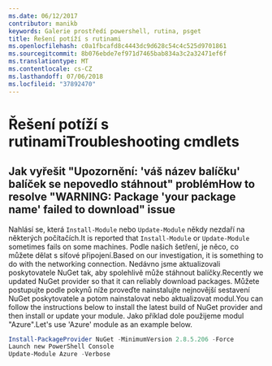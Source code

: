 ```yaml
---
ms.date: 06/12/2017
contributor: manikb
keywords: Galerie prostředí powershell, rutina, psget
title: Řešení potíží s rutinami
ms.openlocfilehash: c0a1fbcafd8c4443dc9d628c54c4c525d9701861
ms.sourcegitcommit: 8b076ebde7ef971d7465bab834a3c2a32471ef6f
ms.translationtype: MT
ms.contentlocale: cs-CZ
ms.lasthandoff: 07/06/2018
ms.locfileid: "37892470"
---
```

# <a name="troubleshooting-cmdlets"></a><span data-ttu-id="21322-103">Řešení potíží s rutinami</span><span class="sxs-lookup"><span data-stu-id="21322-103">Troubleshooting cmdlets</span></span>

## <a name="how-to-resolve-warning-package-your-package-name-failed-to-download-issue"></a><span data-ttu-id="21322-104">Jak vyřešit "Upozornění: 'váš název balíčku' balíček se nepovedlo stáhnout" problém</span><span class="sxs-lookup"><span data-stu-id="21322-104">How to resolve "WARNING: Package 'your package name' failed to download" issue</span></span>

<span data-ttu-id="21322-105">Nahlásí se, která `Install-Module` nebo `Update-Module` někdy nezdaří na některých počítačích.</span><span class="sxs-lookup"><span data-stu-id="21322-105">It is reported that `Install-Module` or `Update-Module` sometimes fails on some machines.</span></span>
<span data-ttu-id="21322-106">Podle našich šetření, je něco, co můžete dělat s síťové připojení.</span><span class="sxs-lookup"><span data-stu-id="21322-106">Based on our investigation, it is something to do with the networking connection.</span></span>
<span data-ttu-id="21322-107">Nedávno jsme aktualizovali poskytovatele NuGet tak, aby spolehlivě může stáhnout balíčky.</span><span class="sxs-lookup"><span data-stu-id="21322-107">Recently we updated NuGet provider so that it can reliably download packages.</span></span>
<span data-ttu-id="21322-108">Můžete postupujte podle pokynů níže proveďte nainstalujte nejnovější sestavení NuGet poskytovatele a potom nainstalovat nebo aktualizovat modul.</span><span class="sxs-lookup"><span data-stu-id="21322-108">You can follow the instructions below to install the latest build of NuGet provider and then install or update your module.</span></span>
<span data-ttu-id="21322-109">Jako příklad dole použijeme modul "Azure".</span><span class="sxs-lookup"><span data-stu-id="21322-109">Let's use 'Azure' module as an example below.</span></span>

```powershell
Install-PackageProvider NuGet -MinimumVersion 2.8.5.206 -Force
Launch new PowerShell Console
Update-Module Azure -Verbose
```